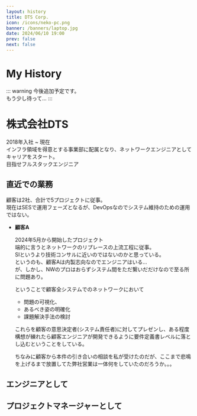 ```yaml
---
layout: history
title: DTS Corp.
icon: /icons/neko-pc.png
banner: /banners/laptop.jpg
date: 2024/06/10 19:00
prev: false
next: false
---
```


# My History

::: warning
今後追加予定です。  
もう少し待って...
:::

# 株式会社DTS
2018年入社 ~ 現在  
インフラ領域を得意とする事業部に配属となり、ネットワークエンジニアとしてキャリアをスタート。  
目指せフルスタックエンジニア

## 直近での業務
顧客は2社、合計で5プロジェクトに従事。  
現在はSESで運用フェーズとなるが、DevOpsなのでシステム維持のための運用ではない。  

- **顧客A**

  2024年5月から開始したプロジェクト  
  端的に言うとネットワークのリプレースの上流工程に従事。  
  SIというより技術コンサルに近いのではないのかと思っている。  
  というのも、顧客Aは内製志向なのでエンジニアはいる...  
  が、しかし、NWのプロはおらずシステム間をただ繋いだだけなので至る所に問題あり。  

  ということで顧客全システムでのネットワークにおいて
  - 問題の可視化、
  - あるべき姿の明確化
  - 課題解決手法の検討

  これらを顧客の意思決定者(システム責任者)に対してプレゼンし、ある程度構想が練れたら顧客エンジニアが開発できるように要件定義書レベルに落とし込むということをしている。  

  ちなみに顧客から本件の引き合いの相談を私が受けたのだが、ここまで悲鳴を上げるまで放置してた弊社営業は一体何をしていたのだろうか。。。


## エンジニアとして

## プロジェクトマネージャーとして
